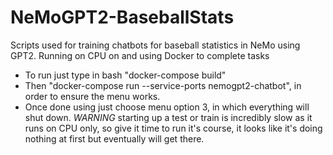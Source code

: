 # NeMoGPT2-BaseballStats
Scripts used for training chatbots for baseball statistics in NeMo using GPT2. Running on CPU on and using Docker to complete tasks


- To run just type in bash "docker-compose build"
- Then "docker-compose run --service-ports nemogpt2-chatbot", in order to ensure the menu works. 
- Once done using just choose menu option 3, in which everything will shut down. 
*WARNING* starting up a test or train is incredibly slow as it runs on CPU only, so give it time to run it's course, it looks like it's doing nothing at first but eventually will get there.
